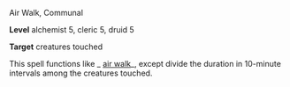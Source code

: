 Air Walk, Communal

**Level** alchemist 5, cleric 5, druid 5

**Target** creatures touched

This spell functions like _ [air walk](/pathfinderRPG/prd/spells/airWalk.html#_air-walk)_, except divide the duration in 10-minute intervals among the creatures touched.

